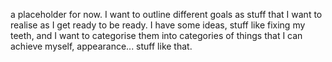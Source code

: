 
a placeholder for now. I want to outline different goals as stuff that I want to realise as I get ready to be ready. I have some ideas, stuff like fixing my teeth, and I want to categorise them into categories of things that I can achieve myself, appearance... stuff like that.
